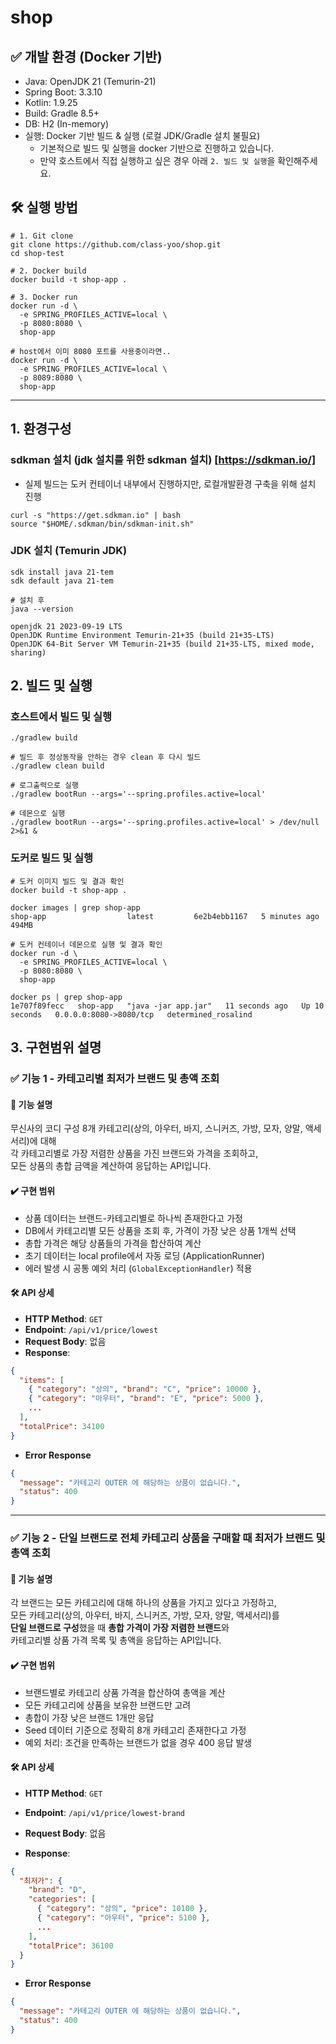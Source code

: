 # shop

## ✅ 개발 환경 (Docker 기반)

- Java: OpenJDK 21 (Temurin-21)
- Spring Boot: 3.3.10
- Kotlin: 1.9.25
- Build: Gradle 8.5+
- DB: H2 (In-memory)
- 실행: Docker 기반 빌드 & 실행 (로컬 JDK/Gradle 설치 불필요)
  - 기본적으로 빌드 및 실행을 docker 기반으로 진행하고 있습니다.
  - 만약 호스트에서 직접 실행하고 싶은 경우 아래 `2. 빌드 및 실행`을 확인해주세요.


## 🛠️ 실행 방법
```shell
# 1. Git clone
git clone https://github.com/class-yoo/shop.git
cd shop-test

# 2. Docker build
docker build -t shop-app .

# 3. Docker run 
docker run -d \
  -e SPRING_PROFILES_ACTIVE=local \
  -p 8080:8080 \
  shop-app

# host에서 이미 8080 포트를 사용중이라면..
docker run -d \
  -e SPRING_PROFILES_ACTIVE=local \
  -p 8089:8080 \
  shop-app
```

---

## 1. 환경구성

### sdkman 설치 (jdk 설치를 위한 sdkman 설치) [https://sdkman.io/]

- 실제 빌드는 도커 컨테이너 내부에서 진행하지만, 로컬개발환경 구축을 위해 설치 진행
```shell
curl -s "https://get.sdkman.io" | bash
source "$HOME/.sdkman/bin/sdkman-init.sh"
```

### JDK 설치 (Temurin JDK)
```shell
sdk install java 21-tem
sdk default java 21-tem

# 설치 후
java --version

openjdk 21 2023-09-19 LTS
OpenJDK Runtime Environment Temurin-21+35 (build 21+35-LTS)
OpenJDK 64-Bit Server VM Temurin-21+35 (build 21+35-LTS, mixed mode, sharing)
```

## 2. 빌드 및 실행


### 호스트에서 빌드 및 실행

```shell
./gradlew build

# 빌드 후 정상동작을 안하는 경우 clean 후 다시 빌드
./gradlew clean build

# 로그출력으로 실행
./gradlew bootRun --args='--spring.profiles.active=local'

# 데몬으로 실행
./gradlew bootRun --args='--spring.profiles.active=local' > /dev/null 2>&1 &
```

### 도커로 빌드 및 실행

```shell
# 도커 이미지 빌드 및 결과 확인
docker build -t shop-app .

docker images | grep shop-app
shop-app                  latest         6e2b4ebb1167   5 minutes ago   494MB
 
# 도커 컨테이너 데몬으로 실행 및 결과 확인
docker run -d \
  -e SPRING_PROFILES_ACTIVE=local \
  -p 8080:8080 \
  shop-app

docker ps | grep shop-app
1e707f89fecc   shop-app   "java -jar app.jar"   11 seconds ago   Up 10 seconds   0.0.0.0:8080->8080/tcp   determined_rosalind
```

## 3. 구현범위 설명

### ✅ 기능 1 - 카테고리별 최저가 브랜드 및 총액 조회

#### 📌 기능 설명

무신사의 코디 구성 8개 카테고리(상의, 아우터, 바지, 스니커즈, 가방, 모자, 양말, 액세서리)에 대해  
각 카테고리별로 가장 저렴한 상품을 가진 브랜드와 가격을 조회하고,  
모든 상품의 총합 금액을 계산하여 응답하는 API입니다.

#### ✔️ 구현 범위

- 상품 데이터는 브랜드-카테고리별로 하나씩 존재한다고 가정
- DB에서 카테고리별 모든 상품을 조회 후, 가격이 가장 낮은 상품 1개씩 선택
- 총합 가격은 해당 상품들의 가격을 합산하여 계산
- 초기 데이터는 local profile에서 자동 로딩 (ApplicationRunner)
- 에러 발생 시 공통 예외 처리 (`GlobalExceptionHandler`) 적용

#### 🛠 API 상세

- **HTTP Method**: `GET`
- **Endpoint**: `/api/v1/price/lowest`
- **Request Body**: 없음
- **Response**:

```json
{
  "items": [
    { "category": "상의", "brand": "C", "price": 10000 },
    { "category": "아우터", "brand": "E", "price": 5000 },
    ...
  ],
  "totalPrice": 34100
}
```

- **Error Response**
```json
{
  "message": "카테고리 OUTER 에 해당하는 상품이 없습니다.",
  "status": 400
}
```

---

### ✅ 기능 2 - 단일 브랜드로 전체 카테고리 상품을 구매할 때 최저가 브랜드 및 총액 조회

#### 📌 기능 설명

각 브랜드는 모든 카테고리에 대해 하나의 상품을 가지고 있다고 가정하고,  
모든 카테고리(상의, 아우터, 바지, 스니커즈, 가방, 모자, 양말, 액세서리)를  
**단일 브랜드로 구성**했을 때 **총합 가격이 가장 저렴한 브랜드**와  
카테고리별 상품 가격 목록 및 총액을 응답하는 API입니다.

#### ✔️ 구현 범위

- 브랜드별로 카테고리 상품 가격을 합산하여 총액을 계산
- 모든 카테고리에 상품을 보유한 브랜드만 고려
- 총합이 가장 낮은 브랜드 1개만 응답
- Seed 데이터 기준으로 정확히 8개 카테고리 존재한다고 가정
- 예외 처리: 조건을 만족하는 브랜드가 없을 경우 400 응답 발생

#### 🛠 API 상세

- **HTTP Method**: `GET`
- **Endpoint**: `/api/v1/price/lowest-brand`
- **Request Body**: 없음

- **Response**:

```json
{
  "최저가": {
    "brand": "D",
    "categories": [
      { "category": "상의", "price": 10100 },
      { "category": "아우터", "price": 5100 },
      ...
    ],
    "totalPrice": 36100
  }
}
```

- **Error Response**
```json
{
  "message": "카테고리 OUTER 에 해당하는 상품이 없습니다.",
  "status": 400
}
```